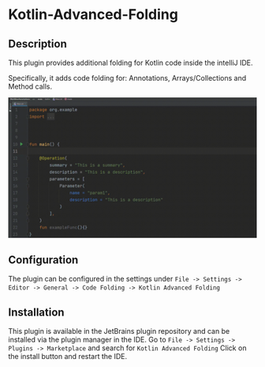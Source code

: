 # Kotlin-Advanced-Folding

## Description
This plugin provides additional folding for Kotlin code inside the intelliJ IDE. 

Specifically, it adds code folding for: Annotations, Arrays/Collections and Method calls.

![](https://github.com/jmechamFD/Kotlin-Advanced-Folding/blob/main/src/main/resources/assets/Kotlin-Advanced-Folding-Example.gif)

## Configuration
The plugin can be configured in the settings under `File -> Settings -> Editor -> General -> Code Folding -> Kotlin Advanced Folding`

## Installation

This plugin is available in the JetBrains plugin repository and can be installed via the plugin manager in the IDE.
Go to `File -> Settings -> Plugins -> Marketplace` and search for `Kotlin Advanced Folding`
Click on the install button and restart the IDE.